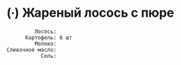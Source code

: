 # (∙) Жареный лосось с пюре

```ingredients
         Лосось:
      Картофель: 6 шт
         Молоко:
Сливочное масло:
           Соль:
```
